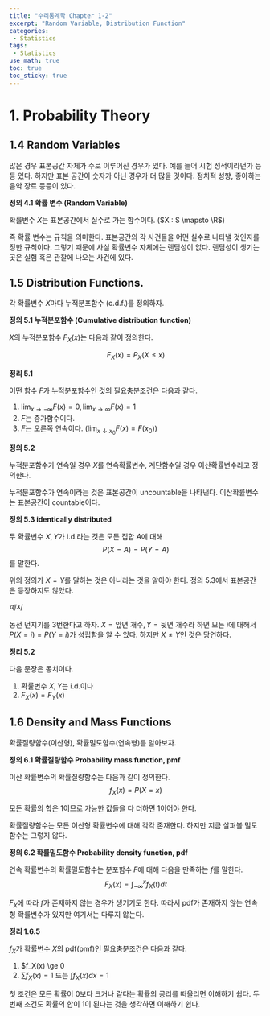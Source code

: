 ```yaml
---
title: "수리통계학 Chapter 1-2"
excerpt: "Random Variable, Distribution Function"
categories:
 - Statistics
tags:
 - Statistics
use_math: true
toc: true
toc_sticky: true
---
```


# 1. Probability Theory

## 1.4 Random Variables

많은 경우 표본공간 자체가 수로 이루어진 경우가 있다. 예를 들어 시험 성적이라던가 등등 있다. 하지만 표본 공간이 숫자가 아닌 경우가 더 많을 것이다. 정치적 성향, 좋아하는 음악 장르 등등이 있다.

**정의 4.1 확률 변수 (Random Variable)**

확률변수 $X$는 표본공간에서 실수로 가는 함수이다. ($X : S \mapsto \R$) 

즉 확률 변수는 규칙을 의미한다. 표본공간의 각 사건들을 어떤 실수로 나타낼 것인지를 정한 규칙이다. 그렇기 때문에 사실 확률변수 자체에는 랜덤성이 없다. 랜덤성이 생기는 곳은 실험 혹은 관찰에 나오는 사건에 있다.

## 1.5 Distribution Functions.

각 확률변수 $X$마다 누적분포함수 (c.d.f.)를 정의하자.

**정의 5.1 누적분포함수 (Cumulative distribution function)**

$X$의 누적분포함수 $F_X(x)$는 다음과 같이 정의한다.

$$F_X(x) = P_X(X \le x)$$

**정리 5.1**

어떤 함수 $F$가 누적분포함수인 것의 필요충분조건은 다음과 같다.

1. $\lim_{x \to -\infty}F(x) = 0, \lim_{x \to \infty}F(x) = 1$
2. $F$는 증가함수이다.
3. $F$는 오른쪽 연속이다. $(\lim_{x \downarrow x_0}F(x) = F(x_0))$

**정의 5.2**

누적분포함수가 연속일 경우 $X$를 연속확률변수, 계단함수일 경우 이산확률변수라고 정의한다. 

누적분포함수가 연속이라는 것은 표본공간이 uncountable을 나타낸다.
이산확률변수는 표본공간이 countable이다.

**정의 5.3 identically distributed**

두 확률변수 $X,Y$가 i.d.라는 것은 모든 집합 $A$에 대해 
$$P(X = A) = P(Y = A)$$
를 말한다.

위의 정의가 $X = Y$를 말하는 것은 아니라는 것을 알아야 한다. 정의 5.3에서 표본공간은 등장하지도 않았다.

*예시*

동전 던지기를 3번한다고 하자.
$X = \text{앞면 개수}, Y = \text{뒷면 개수}$라 하면 모든 $i$에 대해서 $P(X = i) = P(Y = i)$가 성립함을 알 수 있다. 하지만 $X \ne Y$인 것은 당연하다.

**정리 5.2**

다음 문장은 동치이다.
1. 확률변수 $X, Y$는 i.d.이다
2. $F_X(x) = F_Y(x)$

## 1.6 Density and Mass Functions

확률질량함수(이산형), 확률밀도함수(연속형)를 알아보자.

**정의 6.1 확률질량함수 Probability mass function, pmf**

이산 확률변수의 확률질량함수는 다음과 같이 정의한다.
$$
f_X(x) = P(X = x)
$$

모든 확률의 합은 1이므로 가능한 값들을 다 더하면 1이어야 한다.

확률질량함수는 모든 이산형 확률변수에 대해 각각 존재한다. 하지만 지금 살펴볼 밀도함수는 그렇지 않다.

**정의 6.2 확률밀도함수 Probability density function, pdf**

연속 확률변수의 확률밀도함수는 분포함수 $F$에 대해 다음을 만족하는 $f$를 말한다.
$$
F_X(x) = \int_{-\infty}^x f_X(t)dt
$$

$F_X$에 따라 $f$가 존재하지 않는 경우가 생기기도 한다. 따라서 pdf가 존재하지 않는 연속형 확률변수가 있지만 여기서는 다루지 않는다.

**정리 1.6.5**

$f_X$가 확률변수 $X$의 pdf(pmf)인 필요충분조건은 다음과 같다.

1. $f_X(x) \ge 0
2. $\sum f_X(x) = 1$ 또는 $\int f_X(x)dx = 1$

첫 조건은 모든 확률이 0보다 크거나 같다는 확률의 공리를 떠올리면 이해하기 쉽다.
두 번째 조건도 확률의 합이 1이 된다는 것을 생각하면 이해하기 쉽다.